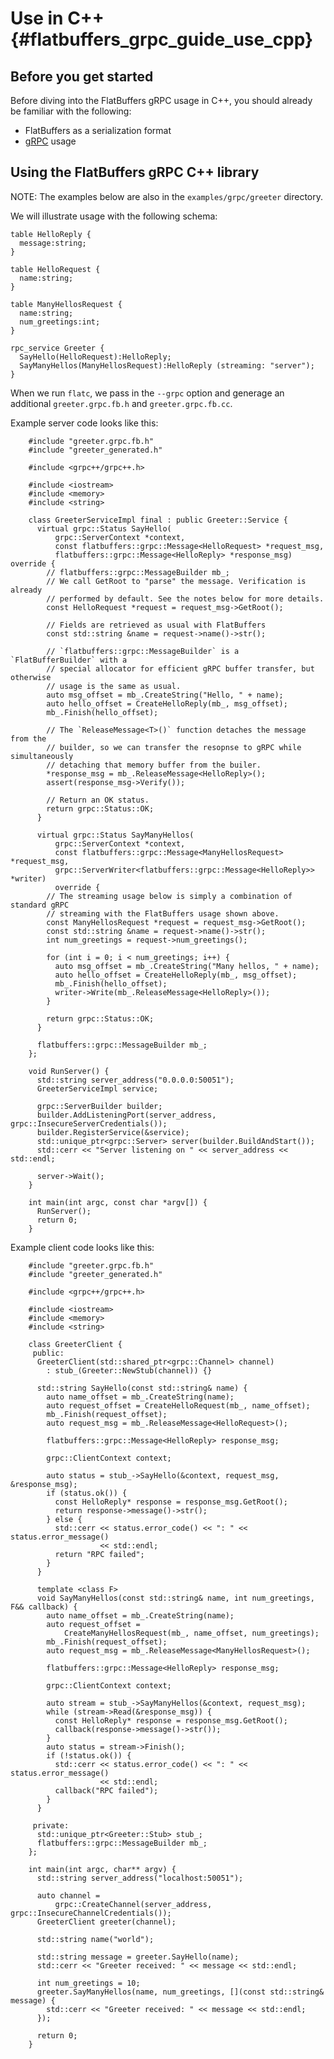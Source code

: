 Use in C++    {#flatbuffers_grpc_guide_use_cpp}
==========

## Before you get started

Before diving into the FlatBuffers gRPC usage in C++, you should already be
familiar with the following:

- FlatBuffers as a serialization format
- [gRPC](http://www.grpc.io/docs/) usage

## Using the FlatBuffers gRPC C++ library

NOTE: The examples below are also in the `examples/grpc/greeter` directory.

We will illustrate usage with the following schema:

    table HelloReply {
      message:string;
    }

    table HelloRequest {
      name:string;
    }

    table ManyHellosRequest {
      name:string;
      num_greetings:int;
    }

    rpc_service Greeter {
      SayHello(HelloRequest):HelloReply;
      SayManyHellos(ManyHellosRequest):HelloReply (streaming: "server");
    }

When we run `flatc`, we pass in the `--grpc` option and generage an additional
`greeter.grpc.fb.h` and `greeter.grpc.fb.cc`.

Example server code looks like this:

~~~~~~~~~~~~~~~~~~~~~~~~~~~~~~~~~~~~~~~~~~~~~~~~~~~~~~~~~~~~~~~~~~{.cpp}
    #include "greeter.grpc.fb.h"
    #include "greeter_generated.h"

    #include <grpc++/grpc++.h>

    #include <iostream>
    #include <memory>
    #include <string>

    class GreeterServiceImpl final : public Greeter::Service {
      virtual grpc::Status SayHello(
          grpc::ServerContext *context,
          const flatbuffers::grpc::Message<HelloRequest> *request_msg,
          flatbuffers::grpc::Message<HelloReply> *response_msg) override {
        // flatbuffers::grpc::MessageBuilder mb_;
        // We call GetRoot to "parse" the message. Verification is already
        // performed by default. See the notes below for more details.
        const HelloRequest *request = request_msg->GetRoot();

        // Fields are retrieved as usual with FlatBuffers
        const std::string &name = request->name()->str();

        // `flatbuffers::grpc::MessageBuilder` is a `FlatBufferBuilder` with a
        // special allocator for efficient gRPC buffer transfer, but otherwise
        // usage is the same as usual.
        auto msg_offset = mb_.CreateString("Hello, " + name);
        auto hello_offset = CreateHelloReply(mb_, msg_offset);
        mb_.Finish(hello_offset);

        // The `ReleaseMessage<T>()` function detaches the message from the
        // builder, so we can transfer the resopnse to gRPC while simultaneously
        // detaching that memory buffer from the builer.
        *response_msg = mb_.ReleaseMessage<HelloReply>();
        assert(response_msg->Verify());

        // Return an OK status.
        return grpc::Status::OK;
      }

      virtual grpc::Status SayManyHellos(
          grpc::ServerContext *context,
          const flatbuffers::grpc::Message<ManyHellosRequest> *request_msg,
          grpc::ServerWriter<flatbuffers::grpc::Message<HelloReply>> *writer)
          override {
        // The streaming usage below is simply a combination of standard gRPC
        // streaming with the FlatBuffers usage shown above.
        const ManyHellosRequest *request = request_msg->GetRoot();
        const std::string &name = request->name()->str();
        int num_greetings = request->num_greetings();

        for (int i = 0; i < num_greetings; i++) {
          auto msg_offset = mb_.CreateString("Many hellos, " + name);
          auto hello_offset = CreateHelloReply(mb_, msg_offset);
          mb_.Finish(hello_offset);
          writer->Write(mb_.ReleaseMessage<HelloReply>());
        }

        return grpc::Status::OK;
      }

      flatbuffers::grpc::MessageBuilder mb_;
    };

    void RunServer() {
      std::string server_address("0.0.0.0:50051");
      GreeterServiceImpl service;

      grpc::ServerBuilder builder;
      builder.AddListeningPort(server_address, grpc::InsecureServerCredentials());
      builder.RegisterService(&service);
      std::unique_ptr<grpc::Server> server(builder.BuildAndStart());
      std::cerr << "Server listening on " << server_address << std::endl;

      server->Wait();
    }

    int main(int argc, const char *argv[]) {
      RunServer();
      return 0;
    }
~~~~~~~~~~~~~~~~~~~~~~~~~~~~~~~~~~~~~~~~~~~~~~~~~~~~~~~~~~~~~~~~~~

Example client code looks like this:

~~~~~~~~~~~~~~~~~~~~~~~~~~~~~~~~~~~~~~~~~~~~~~~~~~~~~~~~~~~~~~~~~~{.cpp}
    #include "greeter.grpc.fb.h"
    #include "greeter_generated.h"

    #include <grpc++/grpc++.h>

    #include <iostream>
    #include <memory>
    #include <string>

    class GreeterClient {
     public:
      GreeterClient(std::shared_ptr<grpc::Channel> channel)
        : stub_(Greeter::NewStub(channel)) {}

      std::string SayHello(const std::string& name) {
        auto name_offset = mb_.CreateString(name);
        auto request_offset = CreateHelloRequest(mb_, name_offset);
        mb_.Finish(request_offset);
        auto request_msg = mb_.ReleaseMessage<HelloRequest>();

        flatbuffers::grpc::Message<HelloReply> response_msg;

        grpc::ClientContext context;

        auto status = stub_->SayHello(&context, request_msg, &response_msg);
        if (status.ok()) {
          const HelloReply* response = response_msg.GetRoot();
          return response->message()->str();
        } else {
          std::cerr << status.error_code() << ": " << status.error_message()
                    << std::endl;
          return "RPC failed";
        }
      }

      template <class F>
      void SayManyHellos(const std::string& name, int num_greetings, F&& callback) {
        auto name_offset = mb_.CreateString(name);
        auto request_offset =
            CreateManyHellosRequest(mb_, name_offset, num_greetings);
        mb_.Finish(request_offset);
        auto request_msg = mb_.ReleaseMessage<ManyHellosRequest>();

        flatbuffers::grpc::Message<HelloReply> response_msg;

        grpc::ClientContext context;

        auto stream = stub_->SayManyHellos(&context, request_msg);
        while (stream->Read(&response_msg)) {
          const HelloReply* response = response_msg.GetRoot();
          callback(response->message()->str());
        }
        auto status = stream->Finish();
        if (!status.ok()) {
          std::cerr << status.error_code() << ": " << status.error_message()
                    << std::endl;
          callback("RPC failed");
        }
      }

     private:
      std::unique_ptr<Greeter::Stub> stub_;
      flatbuffers::grpc::MessageBuilder mb_;
    };

    int main(int argc, char** argv) {
      std::string server_address("localhost:50051");

      auto channel =
          grpc::CreateChannel(server_address, grpc::InsecureChannelCredentials());
      GreeterClient greeter(channel);

      std::string name("world");

      std::string message = greeter.SayHello(name);
      std::cerr << "Greeter received: " << message << std::endl;

      int num_greetings = 10;
      greeter.SayManyHellos(name, num_greetings, [](const std::string& message) {
        std::cerr << "Greeter received: " << message << std::endl;
      });

      return 0;
    }
~~~~~~~~~~~~~~~~~~~~~~~~~~~~~~~~~~~~~~~~~~~~~~~~~~~~~~~~~~~~~~~~~~
